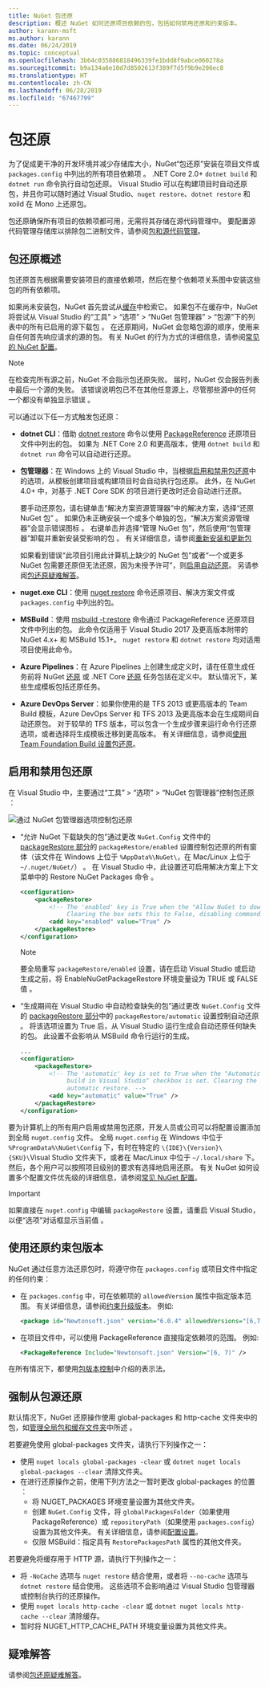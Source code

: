 ```yaml
---
title: NuGet 包还原
description: 概述 NuGet 如何还原项目依赖的包，包括如何禁用还原和约束版本。
author: karann-msft
ms.author: karann
ms.date: 06/24/2019
ms.topic: conceptual
ms.openlocfilehash: 3b64c035886818496339fe1bdd8f9abce060278a
ms.sourcegitcommit: b9a134a6e10d7d8502613f389f7d5f9b9e206ec8
ms.translationtype: HT
ms.contentlocale: zh-CN
ms.lasthandoff: 06/28/2019
ms.locfileid: "67467799"
---
```

# <a name="package-restore"></a>包还原

为了促成更干净的开发环境并减少存储库大小，NuGet“包还原”安装在项目文件或 `packages.config` 中列出的所有项目依赖项  。 .NET Core 2.0+ `dotnet build` 和 `dotnet run` 命令执行自动包还原。 Visual Studio 可以在构建项目时自动还原包，并且你可以随时通过 Visual Studio、`nuget restore`、`dotnet restore` 和 xoild 在 Mono 上还原包。

包还原确保所有项目的依赖项都可用，无需将其存储在源代码管理中。 要配置源代码管理存储库以排除包二进制文件，请参阅[包和源代码管理](../consume-packages/packages-and-source-control.md)。 

## <a name="package-restore-overview"></a>包还原概述

包还原首先根据需要安装项目的直接依赖项，然后在整个依赖项关系图中安装这些包的所有依赖项。

如果尚未安装包，NuGet 首先尝试从[缓存](../consume-packages/managing-the-global-packages-and-cache-folders.md)中检索它。 如果包不在缓存中，NuGet 将尝试从 Visual Studio 的“工具” > “选项” > “NuGet 包管理器” > “包源”下的列表中的所有已启用的源下载包     。 在还原期间，NuGet 会忽略包源的顺序，使用来自任何首先响应请求的源的包。 有关 NuGet 的行为方式的详细信息，请参阅[常见的 NuGet 配置](Configuring-NuGet-Behavior.md)。 

> [!Note]
> 在检查完所有源之前，NuGet 不会指示包还原失败。 届时，NuGet 仅会报告列表中最后一个源的失败。 该错误说明包已不在其他任意源上，尽管那些源中的任何一个都没有单独显示错误  。

可以通过以下任一方式触发包还原：

- **dotnet CLI**：借助 [dotnet restore](/dotnet/core/tools/dotnet-restore?tabs=netcore2x) 命令以使用 [PackageReference](../consume-packages/package-references-in-project-files.md) 还原项目文件中列出的包。 如果为 .NET Core 2.0 和更高版本，使用 `dotnet build` 和 `dotnet run` 命令可以自动进行还原。  

- **包管理器**：在 Windows 上的 Visual Studio 中，当根据[启用和禁用包还原](#enable-and-disable-package-restore)中的选项，从模板创建项目或构建项目时会自动执行包还原。 此外，在 NuGet 4.0+ 中，对基于 .NET Core SDK 的项目进行更改时还会自动进行还原。

    要手动还原包，请右键单击“解决方案资源管理器”中的解决方案，选择“还原 NuGet 包”   。 如果仍未正确安装一个或多个单独的包，“解决方案资源管理器”会显示错误图标  。 右键单击并选择“管理 NuGet 包”，然后使用“包管理器”卸载并重新安装受影响的包   。 有关详细信息，请参阅[重新安装和更新包](../consume-packages/reinstalling-and-updating-packages.md)

    如果看到错误“此项目引用此计算机上缺少的 NuGet 包”或者“一个或更多 NuGet 包需要还原但无法还原，因为未授予许可”，则[启用自动还原](#enable-and-disable-package-restore)。 另请参阅[包还原疑难解答](Package-restore-troubleshooting.md)。

- **nuget.exe CLI**：使用 [nuget restore](../tools/cli-ref-restore.md) 命令还原项目、解决方案文件或 `packages.config` 中列出的包。 

- **MSBuild**：使用 [msbuild -t:restore](../reference/msbuild-targets.md#restore-target) 命令通过 PackageReference 还原项目文件中列出的包。 此命令仅适用于 Visual Studio 2017 及更高版本附带的 NuGet 4.x+ 和 MSBuild 15.1+。 `nuget restore` 和 `dotnet restore` 均对适用项目使用此命令。

- **Azure Pipelines**：在 Azure Pipelines 上创建生成定义时，请在任意生成任务前将 NuGet [还原](/azure/devops/pipelines/tasks/package/nuget#restore-nuget-packages) 或 .NET Core [还原](/azure/devops/pipelines/tasks/build/dotnet-core#restore-nuget-packages) 任务包括在定义中。 默认情况下，某些生成模板包括还原任务。

- **Azure DevOps Server**：如果你使用的是 TFS 2013 或更高版本的 Team Build 模板，Azure DevOps Server 和 TFS 2013 及更高版本会在生成期间自动还原包。 对于较早的 TFS 版本，可以包含一个生成步骤来运行命令行还原选项，或者选择将生成模板迁移到更高版本。 有关详细信息，请参阅[使用 Team Foundation Build 设置包还原](../consume-packages/team-foundation-build.md)。

## <a name="enable-and-disable-package-restore"></a>启用和禁用包还原

在 Visual Studio 中，主要通过“工具” > “选项” > “NuGet 包管理器”控制包还原    ：

![通过 NuGet 包管理器选项控制包还原](media/Restore-01-AutoRestoreOptions.png)

- “允许 NuGet 下载缺失的包”通过更改 `NuGet.Config` 文件中的 [packageRestore 部分](../reference/nuget-config-file.md#packagerestore-section)的 `packageRestore/enabled` 设置控制包还原的所有窗体（该文件在 Windows 上位于 `%AppData%\NuGet\`，在 Mac/Linux 上位于 `~/.nuget/NuGet/`）  。 在 Visual Studio 中，此设置还可启用解决方案上下文菜单中的 Restore NuGet Packages 命令  。

    ```xml
    <configuration>
        <packageRestore>
            <!-- The 'enabled' key is True when the "Allow NuGet to download missing packages" checkbox is set.
                 Clearing the box sets this to False, disabling command-line, automatic, and MSBuild-integrated restore. -->
            <add key="enabled" value="True" />
        </packageRestore>
    </configuration>
    ```
    
  > [!Note]
  > 要全局重写 `packageRestore/enabled` 设置，请在启动 Visual Studio 或启动生成之前，将 EnableNuGetPackageRestore 环境变量设为 TRUE 或 FALSE 值  。

- “生成期间在 Visual Studio 中自动检查缺失的包”通过更改 `NuGet.Config` 文件的 [packageRestore 部分](../reference/nuget-config-file.md#packagerestore-section)中的 `packageRestore/automatic` 设置控制自动还原  。 将该选项设置为 True 后，从 Visual Studio 运行生成会自动还原任何缺失的包。 此设置不会影响从 MSBuild 命令行运行的生成。

    ```xml
    ...
    <configuration>
        <packageRestore>
            <!-- The 'automatic' key is set to True when the "Automatically check for missing packages during
                 build in Visual Studio" checkbox is set. Clearing the box sets this to False and disables
                 automatic restore. -->
            <add key="automatic" value="True" />
        </packageRestore>
    </configuration>
    ```

要为计算机上的所有用户启用或禁用包还原，开发人员或公司可以将配置设置添加到全局 `nuget.config` 文件。 全局 `nuget.config` 在 Windows 中位于 `%ProgramData%\NuGet\Config` 下，有时在特定的 `\{IDE}\{Version}\{SKU}\`Visual Studio 文件夹下，或者在 Mac/Linux 中位于 `~/.local/share` 下。 然后，各个用户可以按照项目级别的要求有选择地启用还原。 有关 NuGet 如何设置多个配置文件优先级的详细信息，请参阅[常见 NuGet 配置](../consume-packages/configuring-nuget-behavior.md#how-settings-are-applied)。

> [!Important]
> 如果直接在 `nuget.config` 中编辑 `packageRestore` 设置，请重启 Visual Studio，以便“选项”对话框显示当前值  。

## <a name="constrain-package-versions-with-restore"></a>使用还原约束包版本

NuGet 通过任意方法还原包时，将遵守你在 `packages.config` 或项目文件中指定的任何约束：

- 在 `packages.config` 中，可在依赖项的 `allowedVersion` 属性中指定版本范围。 有关详细信息，请参阅[约束升级版本](../consume-packages/reinstalling-and-updating-packages.md#constraining-upgrade-versions)。 例如:

    ```xml
    <package id="Newtonsoft.json" version="6.0.4" allowedVersions="[6,7)" />
    ```

- 在项目文件中，可以使用 PackageReference 直接指定依赖项的范围。 例如:

    ```xml
    <PackageReference Include="Newtonsoft.json" Version="[6, 7)" />
    ```

在所有情况下，都使用[包版本控制](../reference/package-versioning.md)中介绍的表示法。

## <a name="force-restore-from-package-sources"></a>强制从包源还原

默认情况下，NuGet 还原操作使用 global-packages 和 http-cache 文件夹中的包，如[管理全局包和缓存文件夹](managing-the-global-packages-and-cache-folders.md)中所述   。

若要避免使用 global-packages  文件夹，请执行下列操作之一：

- 使用 `nuget locals global-packages -clear` 或 `dotnet nuget locals global-packages --clear` 清除文件夹。
- 在进行还原操作之前，使用下列方法之一暂时更改 global-packages 的位置  ：
  - 将 NUGET_PACKAGES 环境变量设置为其他文件夹。
  - 创建 `NuGet.Config` 文件，将 `globalPackagesFolder`（如果使用 PackageReference）或 `repositoryPath`（如果使用 `packages.config`）设置为其他文件夹。 有关详细信息，请参阅[配置设置](../reference/nuget-config-file.md#config-section)。
  - 仅限 MSBuild：指定具有 `RestorePackagesPath` 属性的其他文件夹。

若要避免将缓存用于 HTTP 源，请执行下列操作之一：

- 将 `-NoCache` 选项与 `nuget restore` 结合使用，或者将 `--no-cache` 选项与 `dotnet restore` 结合使用。 这些选项不会影响通过 Visual Studio 包管理器或控制台执行的还原操作。
- 使用 `nuget locals http-cache -clear` 或 `dotnet nuget locals http-cache --clear` 清除缓存。
- 暂时将 NUGET_HTTP_CACHE_PATH 环境变量设置为其他文件夹。

## <a name="troubleshooting"></a>疑难解答

请参阅[包还原疑难解答](package-restore-troubleshooting.md)。
